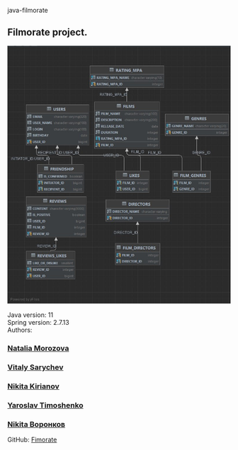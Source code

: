 java-filmorate
## Filmorate project.

![Entity Relationship Diagram](https://github.com/NataliSpringM/java-filmorate/blob/develop/src/main/resources/ER_filmorate.png)
















Java version: 11  
Spring version: 2.7.13  
Authors:
### [Natalia Morozova](https://github.com/NataliSpringM)
### [Vitaly Sarychev](https://github.com/SarychV)  
### [Nikita Kirianov](https://github.com/IHukumka)  
### [Yaroslav Timoshenko](https://github.com/NewVegas3)  
### [Nikita Воронков](https://github.com/nvvoronkov)  
GitHub: [Fimorate](https://github.com/NataliSpringM/java-filmorate)  
